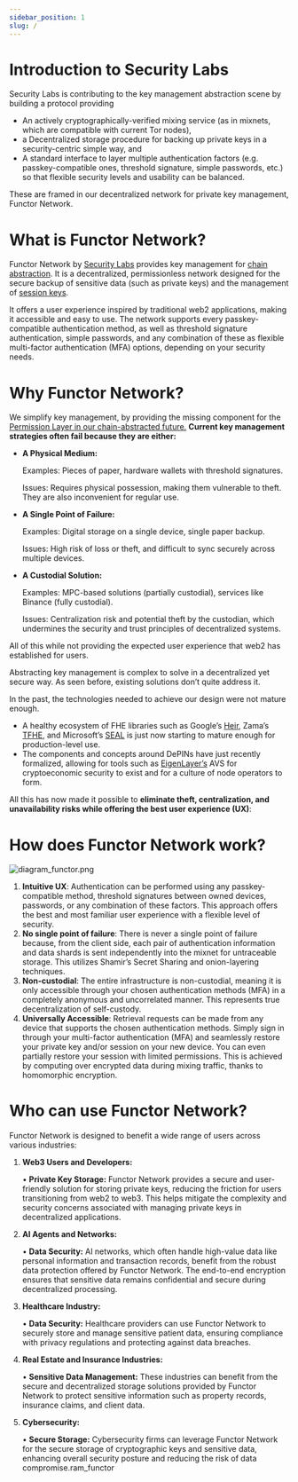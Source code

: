 ```yaml
---
sidebar_position: 1
slug: /
---
```


# Introduction to Security Labs
Security Labs is contributing to the key management abstraction scene by building a protocol providing

- An actively cryptographically-verified mixing service (as in mixnets, which are compatible with current Tor nodes),
- a Decentralized storage procedure for backing up private keys in a security-centric simple way, and
- A standard interface to layer multiple authentication factors (e.g. passkey-compatible ones, threshold signature, simple passwords, etc.) so that flexible security levels and usability can be balanced.

These are framed in our decentralized network for private key management, Functor Network.

# What is Functor Network?

Functor Network by [Security Labs](https://node.securitylabs.xyz/) provides key management for [chain abstraction](https://frontier.tech/the-cake-framework). It is a decentralized, permissionless network designed for the secure backup of sensitive data (such as private keys) and the management of [session keys](https://demo.securitylabs.xyz/). 

It offers a user experience inspired by traditional web2 applications, making it accessible and easy to use. The network supports every passkey-compatible authentication method, as well as threshold signature authentication, simple passwords, and any combination of these as flexible multi-factor authentication (MFA) options, depending on your security needs.

# Why Functor Network?

We simplify key management, by providing the missing component for the [Permission Layer in our chain-abstracted future.](https://frontier.tech/the-cake-framework) **Current key management strategies often fail because they are either:**

- **A Physical Medium:**
    
    Examples: Pieces of paper, hardware wallets with threshold signatures.
    
    Issues: Requires physical possession, making them vulnerable to theft. They are also inconvenient for regular use.
    
- **A Single Point of Failure:**
    
    Examples: Digital storage on a single device, single paper backup.
    
    Issues: High risk of loss or theft, and difficult to sync securely across multiple devices.
    
- **A Custodial Solution:**
    
    Examples: MPC-based solutions (partially custodial), services like Binance (fully custodial).
    
    Issues: Centralization risk and potential theft by the custodian, which undermines the security and trust principles of decentralized systems.
    

All of this while not providing the expected user experience that web2 has established for users.

Abstracting key management is complex to solve in a decentralized yet secure way. As seen before, existing solutions don’t quite address it.

In the past, the technologies needed to achieve our design were not mature enough.

- A healthy ecosystem of FHE libraries such as Google’s [Heir](https://github.com/google/heir), Zama’s [TFHE](https://github.com/zama-ai/tfhe-rs), and Microsoft’s [SEAL](https://github.com/microsoft/SEAL) is just now starting to mature enough for production-level use.
- The components and concepts around DePINs have just recently formalized, allowing for tools such as [EigenLayer’s](https://www.eigenlayer.xyz/) AVS for cryptoeconomic security to exist and for a culture of node operators to form.

All this has now made it possible to **eliminate theft, centralization, and unavailability risks while offering the best user experience (UX)**:

# How does Functor Network work?

![diagram_functor.png](https://prod-files-secure.s3.us-west-2.amazonaws.com/24c52350-de91-41c2-86a2-1dddab26661d/da2efc18-c7a4-4a1d-9a60-93a3ecd0098c/diag_exc.png)

1. **Intuitive UX**: Authentication can be performed using any passkey-compatible method, threshold signatures between owned devices, passwords, or any combination of these factors. This approach offers the best and most familiar user experience with a flexible level of security.
2. **No single point of failure**: There is never a single point of failure because, from the client side, each pair of authentication information and data shards is sent independently into the mixnet for untraceable storage. This utilizes Shamir’s Secret Sharing and onion-layering techniques.
3. **Non-custodial**: The entire infrastructure is non-custodial, meaning it is only accessible through your chosen authentication methods (MFA) in a completely anonymous and uncorrelated manner. This represents true decentralization of self-custody.
4. **Universally Accessible**: Retrieval requests can be made from any device that supports the chosen authentication methods. Simply sign in through your multi-factor authentication (MFA) and seamlessly restore your private key and/or session on your new device. You can even partially restore your session with limited permissions. This is achieved by computing over encrypted data during mixing traffic, thanks to homomorphic encryption.

# Who can use Functor Network?

Functor Network is designed to benefit a wide range of users across various industries:

1. **Web3 Users and Developers:**
    
    • **Private Key Storage:** Functor Network provides a secure and user-friendly solution for storing private keys, reducing the friction for users transitioning from web2 to web3. This helps mitigate the complexity and security concerns associated with managing private keys in decentralized applications.
    
2. **AI Agents and Networks:**
    
    • **Data Security:** AI networks, which often handle high-value data like personal information and transaction records, benefit from the robust data protection offered by Functor Network. The end-to-end encryption ensures that sensitive data remains confidential and secure during decentralized processing.
    
3. **Healthcare Industry:**
    
    • **Data Security:** Healthcare providers can use Functor Network to securely store and manage sensitive patient data, ensuring compliance with privacy regulations and protecting against data breaches.
    
4. **Real Estate and Insurance Industries:**
    
    • **Sensitive Data Management:** These industries can benefit from the secure and decentralized storage solutions provided by Functor Network to protect sensitive information such as property records, insurance claims, and client data.
    
5. **Cybersecurity:**
    
    • **Secure Storage:** Cybersecurity firms can leverage Functor Network for the secure storage of cryptographic keys and sensitive data, enhancing overall security posture and reducing the risk of data compromise.ram_functor